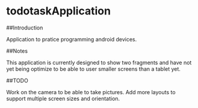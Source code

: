 # todotaskApplication

##Introduction

Application to pratice programming android devices.

##Notes

This application is currently designed to show two fragments and have not yet being optimize to be able to user smaller screens than a tablet yet.

##TODO

Work on the camera to be able to take pictures. Add more layouts to support multiple screen sizes and orientation.
